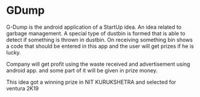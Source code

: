 # GDump
G-Dump is the android application of a StartUp idea.
An idea related to garbage management. A special type of dustbin is formed that is able to detect if something is thrown in dustbin. On receiving something bin shows a code that should be entered in this app and the user will get prizes if he is lucky.

Company will get profit using the waste received and advertisement using android app. and some part of it will be given in prize money.

This idea got a winning prize in NIT KURUKSHETRA and selected for ventura 2K19

